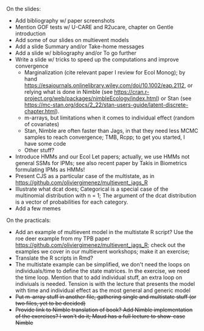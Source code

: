 On the slides: 

- Add bibliography w/ paper screenshots
- Mention GOF tests w/ U-CARE and R2ucare, chapter on Gentle introduction
- Add some of our slides on multievent models
- Add a slide Summary and/or Take-home messages
- Add a slide w/ bibliography and/or To go further
- Write a slide w/ tricks to speed up the computations and improve convergence
    - Marginalization (cite relevant paper I review for Ecol Monog); by hand <https://esajournals.onlinelibrary.wiley.com/doi/10.1002/eap.2112>, or relying what is done in Nimble (see <https://cran.r-project.org/web/packages/nimbleEcology/index.html>) or Stan (see <https://mc-stan.org/docs/2_22/stan-users-guide/latent-discrete-chapter.html>). 
    - m-arrays, but limitations when it comes to individual effect (random of covariates)
    - Stan, Nimble are often faster than Jags, in that they need less MCMC samples to reach convergence; TMB, Rcpp; to get you started, I have some code
    - Other stuff?
- Introduce HMMs and our Ecol Let papers; actually, we use HMMs not general SSMs for IPMs; see also recent paper by Takis in Biometrics formulating IPMs as HMMs!
- Present CJS as a particular case of the multistate, as in https://github.com/oliviergimenez/multievent_jags_R
- Illustrate what dcat does; Categorical is a special case of the multinomial distribution with n = 1; The argument of the dcat distribution is a vector of probabilities for each category. 
- Add a few memes

On the practicals:

- Add an example of multievent model in the multistate R script? Use the roe deer example from my TPB paper https://github.com/oliviergimenez/multievent_jags_R; check out the examples we cover in our multievent workshops; make it an exercise;
- Translate the R scripts in Rmd?
- The multistate example can be simplified, we don't need the loops on individuals/time to define the state matrices. In the exercise, we need the time loop. Mention that to add individual stuff, an extra loop on indiviuals is needed. Tension is with the lecture that presents the model with time and individual effect as the most general and generic model
- ~~Put m-array stuff in another file, gathering single and multistate stuff (or two files, yet to be decided)~~
- ~~Provide link to Nimble translation of book? Add Nimble implementation of the exercises? I won't do it; Maud has a full lecture to show-case Nimble~~
